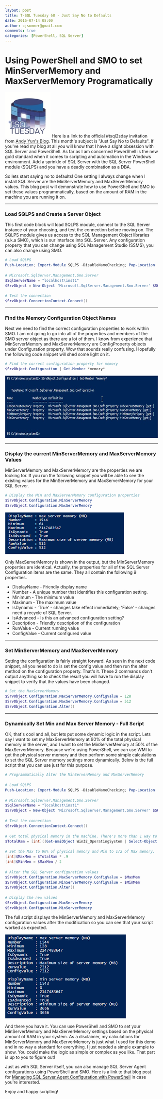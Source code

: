 ```yaml
---
layout: post
title: T-SQL Tuesday 68 - Just Say No to Defaults
date: 2015-07-14 08:00
author: cjsommer@gmail.com
comments: true
categories: [PowerShell, SQL Server]
---
```

<h1>Using PowerShell and SMO to set MinServerMemory and MaxServerMemory Programatically</h1>

<a href="https://sqlbek.wordpress.com/2015/07/06/invitation-to-t-sql-tuesday-68-just-say-no-to-defaults/" target="_blank"><img src="/img/2015/05/TSQLTuesday.jpg" alt="TSQLTuesday" width="150" height="150" class="alignright size-full wp-image-504" /></a>
Here is a link to the official #tsql2sday invitation from <a href="https://sqlbek.wordpress.com/2015/07/06/invitation-to-t-sql-tuesday-68-just-say-no-to-defaults/" target="_blank">Andy Yun's Blog</a>. This month's subject is "Just Say No to Defaults". If you've read my blog at all you will know that I have a slight obsession with SQL Server and PowerShell. As far as I am concerned PowerShell is the new gold standard when it comes to scripting and automation in the Windows environment. Add a sprinkle of SQL Server with the SQL Server PowerShell module  (SQLPS) and you have a deadly combination as a DBA. 

So lets start saying no to defaults! One setting I always change when I install SQL Server are the MinServerMemory and MaxServerMemory values. This blog post will demonstrate how to use PowerShell and SMO to set these values programmatically, based on the amount of RAM in the machine you are running it on. 

<hr>
<h3>Load SQLPS and Create a Server Object</h3>
This first code block will load SQLPS module, connect to the SQL Server instance of your choosing, and test the connection before moving on. The SQLPS module gives us access to the SQL Management Object libraries (a.k.a SMO), which is our interface into SQL Server. Any configuration property that you can change using SQL Management Studio (SSMS), you can also change using SMO.

```powershell
# Load SQLPS
Push-Location; Import-Module SQLPS -DisableNameChecking; Pop-Location

# Microsoft.SqlServer.Management.Smo.Server
$SqlServerName = "localhost\inst1"
$SrvObject = New-Object 'Microsoft.SqlServer.Management.Smo.Server' $SQLServerName

# Test the connection
$SrvObject.ConnectionContext.Connect()
```

<hr>
<h3>Find the Memory Configuration Object Names</h3>
Next we need to find the correct configuration properties to work within SMO. I am not going to go into all of the properties and members of the SMO server object as there are a lot of them. I know from experience that MinServerMemory and MaxServerMemory are ConfigProperty objects under Configuration property. Wow that sounds really confusing. Hopefully the following code snippet will shed some light on it.

```powershell
# Find the correct configuration property for memory
$SrvObject.Configuration | Get-Member *memory*
```
<img src="/img/2015/07/tsql2sday68_getmemprop.jpg" alt="tsql2sday68_getmemprop" width="773" height="206" class="alignnone size-full wp-image-787" />

<hr>
<h3>Display the current MinServerMemory and MaxServerMemory Values</h3>
MinServerMemory and MaxServerMemory are the properties we are looking for. If you run the following snippet you will be able to see the existing values for the MinServerMemory and MaxServerMemory for your SQL Server.

```powershell
# Display the Min and MaxServerMemory configuration properties
$SrvObject.Configuration.MinServerMemory 
$SrvObject.Configuration.MaxServerMemory 
```

<img src="/img/2015/07/tsql2sday68_maxservermemory.png" alt="tsql2sday68_maxservermemory" width="393" height="138" class="alignnone size-full wp-image-790" />

Only MaxServerMemory is shown in the output, but the MinServerMemory properties are identical. Actually, the properties for all of the SQL Server Configuration items are the same. They all contain the following 9 properties.
<ul>
	<li>DisplayName - Friendly display name</li>
	<li>Number - A unique number that identifies this configuration setting.</li>
	<li>Minimum - The minimum value</li>
	<li>Maximum - The maximum value</li>
	<li>IsDynamic - 'True' - changes take effect immediately; 'False' - changes need a recycle of SQL Server.</li>
	<li>IsAdvanced - Is this an advanced configuration setting?</li>
	<li>Description - Friendly description of the configuration</li>
	<li>RunValue - Current running value</li>
	<li>ConfigValue - Current configured value</li>
</ul>

<hr>
<h3>Set MinServerMemory and MaxServerMemory</h3>
Setting the configuration is fairly straight forward. As seen in the next code snippet, all you need to do is set the config value and then run the alter method on the configuration property. That's it. These 2 commands don't output anything so to check the result you will have to run the display snippet to verify that the values have been changed.
 
```powershell
# Set the MaxServerMemory
$SrvObject.Configuration.MaxServerMemory.ConfigValue = 128
$SrvObject.Configuration.MaxServerMemory.ConfigValue = 512
$SrvObject.Configuration.Alter()
```

<hr>
<h3>Dynamically Set Min and Max Server Memory - Full Script</h3>
OK, that's cool and all, but lets put some dynamic logic in the script. Lets say I want to set my MaxServerMemory at 90% of the total physical memory in the server, and I want to set the MinServerMemory at 50% of the MaxServerMemory. Because we're using PowerShell, we can use WMI to get the physical server memory and then perform some simple calculations to set the SQL Server memory settings more dynamically. Below is the full script that you can use just for this purpose.
 
```powershell
# Programmatically Alter the MinServerMemory and MaxServerMemory

# Load SQLPS
Push-Location; Import-Module SQLPS -DisableNameChecking; Pop-Location
 
# Microsoft.SqlServer.Management.Smo.Server
$SqlServerName = "localhost\inst1"
$SrvObject = New-Object 'Microsoft.SqlServer.Management.Smo.Server' $SQLServerName
 
# Test the connection
$SrvObject.ConnectionContext.Connect()

# Get total physical memory in the machine. There's more than 1 way to skin this cat.
$TotalRam = [int]((Get-WmiObject Win32_OperatingSystem | Select-Object -ExpandProperty TotalVisibleMemorySize) / 1024)

# Set the Max to 90% of physical memory and Min to 1/2 of Max memory.
[int]$MaxMem = $TotalRam * .9
[int]$MinMem = $MaxMem / 2

# Alter the SQL Server configuration values
$SrvObject.Configuration.MaxServerMemory.ConfigValue = $MaxMem
$SrvObject.Configuration.MinServerMemory.ConfigValue = $MinMem
$SrvObject.Configuration.Alter()

# Display the new values
$SrvObject.Configuration.MaxServerMemory
$SrvObject.Configuration.MinServerMemory
```

The full script displays the MinServerMemory and MaxServerMemory configuration values after the modification so you can see that your script worked as expected.

<img src="/img/2015/07/tsql2sday68_dynamic.png" alt="tsql2sday68_dynamic" width="399" height="277" class="alignnone size-full wp-image-818" />

And there you have it. You can use PowerShell and SMO to set your MinServerMemory and MaxServerMemory settings based on the physical amount of RAM in your system. As a disclaimer, my calculations for MinServerMemory and MaxServerMemory is just what I used for this demo and in no way a standard for everything. I just needed a simple example to show. You could make the logic as simple or complex as you like. That part is up to you to figure out!

Just as with SQL Server itself, you can also manage SQL Server Agent configurations using PowerShell and SMO. Here is a link to that blog post for <a href="http://www.cjsommer.com/sql-agent-smo/" target="_blank">Managing SQL Server Agent Configuration with PowerShell</a> in case you're interested. 

Enjoy and happy scripting!
